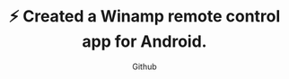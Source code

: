 ---
title: "⚡ Created a Winamp remote control app for Android."
subtitle: "Github"
github: "https://github.com/asdfMaciej/android-winamp-control"
weight: 12
---